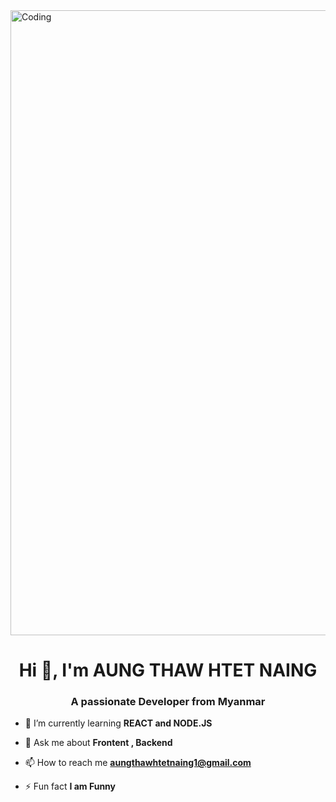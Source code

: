 <img margin="0 auto" align="center" alt="Coding" width="1000" src="[https://camo.githubusercontent.com/5dc6ee33381917e41fc9c4951799268998f11a9b864399bf79a0842e4f9b194d/68747470733a2f2f692e696d6775722e636f6d2f315a76566b44632e676966](https://giphy.com/gifs/dommespace-domme-space-programador-qgQUggAC3Pfv687qPC/fullscreen)">

<h1 align="center">Hi 👋, I'm AUNG THAW HTET NAING</h1>
<h3 align="center">A passionate Developer from Myanmar</h3>



- 🌱 I’m currently learning **REACT and NODE.JS**

- 💬 Ask me about **Frontent , Backend**

- 📫 How to reach me **aungthawhtetnaing1@gmail.com**

- ⚡ Fun fact **I am Funny**
 




